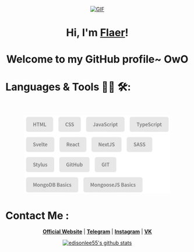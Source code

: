<p align="center">
  <a href="https://flaer6.github.io/Flaer6/"><img hight="300" width="700" alt="GIF" align="center" src="./assets/hello.gif"></a>
</p>

<h1 align="center">Hi, I'm <a href="https://flaer6.github.io/Flaer6/">Flaer</a>!</h1>
<h1 align="center">Welcome to my GitHub profile~ OwO</h1>

# Languages & Tools 👨‍💻 🛠:
<br />

<p align="center">
<img src="./assets/skills.png" alt="python" width="400" hight="200">
</p>

# Contact Me :
<p align="center">
  <strong><a href="https://flaer6.github.io/Flaer6/">Official Website</a></strong> |
  <strong><a href="https://t.me/Flaerar">Telegram</a></strong> |
  <strong><a href="https://www.instagram.com/flaerar?igsh=YTZqcWUxMGNmNm1m">Instagram</a></strong> |
  <strong><a href="https://m.vk.com/id597028138" class="home-hero__social-icon-link">VK</a></strong>
</p>

<p align="center">
  <a href="https://github.com/Flaer6"><img src="https://github-readme-stats.vercel.app/api?username=flaer6&hide_border=true&show_icons=true" alt="edisonlee55's github stats"></a>
</p>
